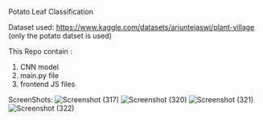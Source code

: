 Potato Leaf Classification 

Dataset used: https://www.kaggle.com/datasets/arjuntejaswi/plant-village (only the potato datset is used)

This Repo contain : 
1. CNN model
2. main.py file
3. frontend JS files 

ScreenShots:
![Screenshot (317)](https://github.com/aryanmarshian/Potato-Leaf-Classification/assets/137106002/a4a33584-f129-4137-9baa-eba8bffdcbae)
![Screenshot (320)](https://github.com/aryanmarshian/Potato-Leaf-Classification/assets/137106002/1ba7cb39-bcba-4e64-ad2e-28496712e918)
![Screenshot (321)](https://github.com/aryanmarshian/Potato-Leaf-Classification/assets/137106002/a64ac475-e837-4b88-8b4d-650c696cf85a)
![Screenshot (322)](https://github.com/aryanmarshian/Potato-Leaf-Classification/assets/137106002/d678eaa5-743c-40b1-88d3-84c86a41d436)



